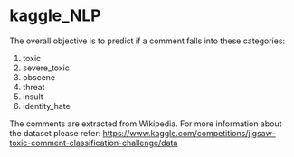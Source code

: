 # kaggle_NLP

The overall objective is to predict if a comment falls into these categories:


1) toxic
2) severe_toxic
3) obscene
4) threat
5) insult
6) identity_hate

The comments are extracted from Wikipedia. For more information about the dataset please refer: https://www.kaggle.com/competitions/jigsaw-toxic-comment-classification-challenge/data
